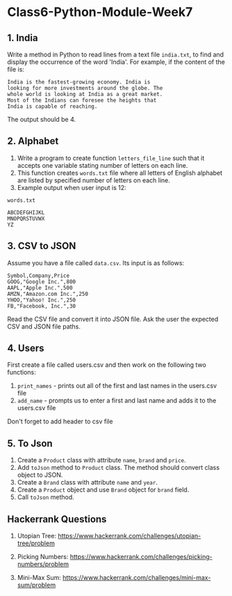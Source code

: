# Class6-Python-Module-Week7

## 1. India

Write a method in Python to read lines from a text file `india.txt`, to find and display the occurrence of the word 'India'. For example, if the content of the file is:

```
India is the fastest-growing economy. India is 
looking for more investments around the globe. The 
whole world is looking at India as a great market. 
Most of the Indians can foresee the heights that 
India is capable of reaching.
```
The output should be 4.

## 2. Alphabet

1. Write a program to create function `letters_file_line` such that it accepts one variable stating number of letters on each line.
2. This function creates `words.txt` file where all letters of English alphabet are listed by specified number of letters on each line.
3. Example output when user input is 12:
```
words.txt

ABCDEFGHIJKL
MNOPQRSTUVWX
YZ
```

## 3. CSV to JSON
Assume you have a file called `data.csv`. Its input is as follows:

```
Symbol,Company,Price
GOOG,"Google Inc.",800
AAPL,"Apple Inc.",500
AMZN,"Amazon.com Inc.",250
YHOO,"Yahoo! Inc.",250
FB,"Facebook, Inc.",30
```

Read the CSV file and convert it into JSON file. Ask the user the expected CSV and JSON file paths.

## 4. Users
First create a file called users.csv and then work on the following two functions:

1. `print_names` - prints out all of the first and last names in the users.csv file
2. `add_name` - prompts us to enter a first and last name and adds it to the users.csv file

Don't forget to add header to csv file

## 5. To Json

1. Create a `Product` class with attribute `name`, `brand` and `price`.
2. Add `toJson` method to `Product` class. The method should convert class object to JSON.
3. Create a `Brand` class with attribute `name` and `year`.
4. Create a `Product` object and use `Brand` object for `brand` field.
4. Call `toJson` method.

## Hackerrank Questions

1. Utopian Tree: https://www.hackerrank.com/challenges/utopian-tree/problem

2. Picking Numbers: https://www.hackerrank.com/challenges/picking-numbers/problem

3. Mini-Max Sum: https://www.hackerrank.com/challenges/mini-max-sum/problem
